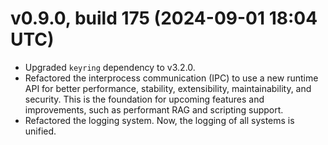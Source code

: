 # v0.9.0, build 175 (2024-09-01 18:04 UTC)
- Upgraded `keyring` dependency to v3.2.0.
- Refactored the interprocess communication (IPC) to use a new runtime API for better performance, stability, extensibility, maintainability, and security. This is the foundation for upcoming features and improvements, such as performant RAG and scripting support.
- Refactored the logging system. Now, the logging of all systems is unified.